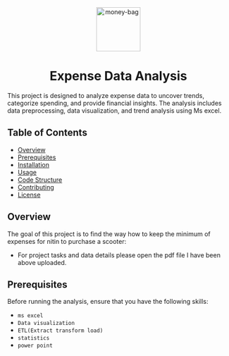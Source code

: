 <div align="center">
  <a href="https://ibb.co/MMxcGnf"><img src="https://i.ibb.co/MMxcGnf/money-bag.png" alt="money-bag" border="0" width="100" /></a>

</div>
<div align="center"> 

  # Expense Data Analysis

</div>



This project is designed to analyze expense data to uncover trends, categorize spending, and provide financial insights. The analysis includes data preprocessing, data visualization, and trend analysis using Ms excel.



## Table of Contents

- [Overview](#overview)
- [Prerequisites](#prerequisites)
- [Installation](#installation)
- [Usage](#usage)
- [Code Structure](#code-structure)
- [Contributing](#contributing)
- [License](#license)

## Overview

The goal of this project is to find the way how to keep the minimum of expenses for nitin to purchase a scooter:
- For project tasks and data details please open the pdf file I have been above uploaded.


## Prerequisites

Before running the analysis, ensure that you have the following skills:

- `ms excel`
- `Data visualization`
- `ETL(Extract transform load)`
- `statistics`
- `power point`


